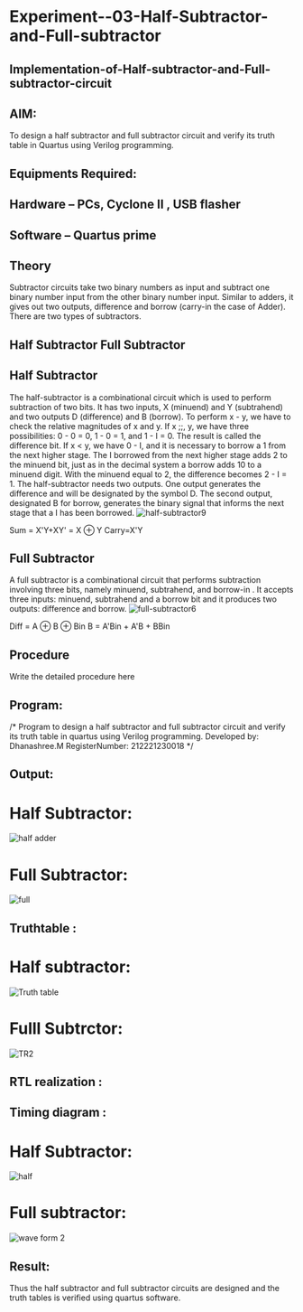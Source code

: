 # Experiment--03-Half-Subtractor-and-Full-subtractor
## Implementation-of-Half-subtractor-and-Full-subtractor-circuit
## AIM:
To design a half subtractor and full subtractor circuit and verify its truth table in Quartus using Verilog programming.

## Equipments Required:
## Hardware – PCs, Cyclone II , USB flasher
## Software – Quartus prime
## Theory
Subtractor circuits take two binary numbers as input and subtract one binary number input from the other binary number input. Similar to adders, it gives out two outputs, difference and borrow (carry-in the case of Adder). There are two types of subtractors.

## Half Subtractor Full Subtractor
## Half Subtractor
The half-subtractor is a combinational circuit which is used to perform subtraction of two bits. It has two inputs, X (minuend) and Y (subtrahend) and two outputs D (difference) and B (borrow). To perform x - y, we have to check the relative magnitudes of x and y. If x ;;, y, we have three possibilities: 0 - 0 = 0, 1 - 0 = 1, and 1 - I = 0. The result is called the difference bit. If x < y, we have 0 - I, and it is necessary to borrow a 1 from the next higher stage. The I borrowed from the next higher stage adds 2 to the minuend bit, just as in the decimal system a borrow adds 10 to a minuend digit. With the minuend equal to 2, the difference becomes 2 - I = 1. The half-subtractor needs two outputs. One output generates the difference and will be designated by the symbol D. The second output, designated B for borrow, generates the binary signal that informs the next stage that a I has been borrowed.
![half-subtractor9](https://user-images.githubusercontent.com/36288975/166112538-58c3bc7c-ee5d-4e6a-ac8d-8e8328efe27a.png)


Sum = X'Y+XY' = X ⊕ Y
Carry=X'Y

## Full Subtractor
A full subtractor is a combinational circuit that performs subtraction involving three bits, namely minuend, subtrahend, and borrow-in . It accepts three inputs: minuend, subtrahend and a borrow bit and it produces two outputs: difference and borrow. 
![full-subtractor6](https://user-images.githubusercontent.com/36288975/166112541-24c68359-3de8-4674-ae22-8272ffc385ed.png)


Diff = A ⊕ B ⊕ Bin B = A'Bin + A'B + BBin

## Procedure



Write the detailed procedure here 


## Program:
/*
Program to design a half subtractor and full subtractor circuit and verify its truth table in quartus using Verilog programming.
Developed by: Dhanashree.M
RegisterNumber: 212221230018 
*/

## Output:
# Half Subtractor:

![half  adder](https://user-images.githubusercontent.com/94165415/192109682-ba1d7669-e1a6-49fb-8977-e1dce0c08a4c.png)
# Full Subtractor:

![full](https://user-images.githubusercontent.com/94165415/192109721-a6969805-9da2-490f-a0be-3a9e24495fe9.png)


## Truthtable :
# Half subtractor:

![Truth table](https://user-images.githubusercontent.com/94165415/192110132-2833496f-c1b0-449b-9f7e-f5348e2446d0.png)
# Fulll Subtrctor:

![TR2](https://user-images.githubusercontent.com/94165415/192110146-f9641772-a09b-4bbe-b837-aaa5d0412831.png)


##  RTL realization :


## Timing diagram :
# Half Subtractor:

![half](https://user-images.githubusercontent.com/94165415/192109792-9f4d6c98-dbbf-4108-8ddc-24270a79764d.png)
# Full subtractor:
![wave form 2](https://user-images.githubusercontent.com/94165415/192109854-d996f376-b862-40f1-be84-61c9f0912984.png)


## Result:
Thus the half subtractor and full subtractor circuits are designed and the truth tables is verified using quartus software.
